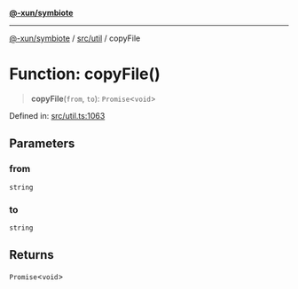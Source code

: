 [**@-xun/symbiote**](../../../README.md)

***

[@-xun/symbiote](../../../README.md) / [src/util](../README.md) / copyFile

# Function: copyFile()

> **copyFile**(`from`, `to`): `Promise`\<`void`\>

Defined in: [src/util.ts:1063](https://github.com/Xunnamius/symbiote/blob/50bd26ba580f69a990fc1f7bdf0f09da69c3cfeb/src/util.ts#L1063)

## Parameters

### from

`string`

### to

`string`

## Returns

`Promise`\<`void`\>
